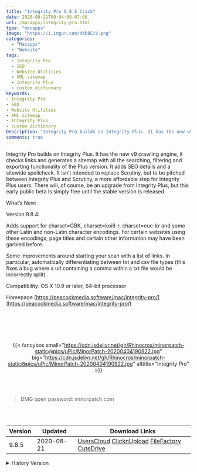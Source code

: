 ```yaml
---
title: "Integrity Pro 9.8.5 Crack"
date: 2020-08-21T00:04:08-07:00
url: /macapps/integrity-pro.html
type: "macapps"
image: "https://i.imgur.com/dXb6CiV.png"
categories:
  - "Macapps"
  - "Website"
tags:
  - Integrity Pro
  - SEO
  - Website Utilities
  - XML sitemap
  - Integrity Plus
  - custom dictionary
keywords:
- Integrity Pro
- SEO
- Website Utilities
- XML sitemap
- Integrity Plus
- custom dictionary
Description: "Integrity Pro builds on Integrity Plus. It has the new v9 crawling engine, it checks links and generates a sitemap with all the searching, filtering and exporting functionality of the Plus version"
comments: true
---
```


Integrity Pro builds on Integrity Plus. It has the new v9 crawling engine, it checks links and generates a sitemap with all the searching, filtering and exporting functionality of the Plus version. It adds SEO details and a sitewide spellcheck. It isn’t intended to replace Scrutiny, but to be pitched between Integrity Plus and Scrutiny, a more affordable step for Integrity Plus users. There will, of course, be an upgrade from Integrity Plus, but this early public beta is simply free until the stable version is released.

What’s New:

Version 9.8.4:

Adds support for charset=GBK, charset=koi8-r, charset=euc-kr and some other Latin and non-Latin character encodings. For certain websites using these encodings, page titles and certain other information may have been garbled before.

Some improvements around starting your scan with a list of links. In particular, automatically differentiating between txt and csv file types (this fixes a bug where a url containing a comma within a txt file would be incorrectly split).

Compatibility: OS X 10.9 or later, 64-bit processor

Homepage [https://peacockmedia.software/mac/integrity-pro/](https://peacockmedia.software/mac/integrity-pro/)


<br/>
<br/>
<script async src="https://pagead2.googlesyndication.com/pagead/js/adsbygoogle.js"></script>
<ins class="adsbygoogle"
     style="display:block; text-align:center;"
     data-ad-layout="in-article"
     data-ad-format="fluid"
     data-ad-client="ca-pub-8746275014476192"
     data-ad-slot="5144997159"></ins>
<script>
     (adsbygoogle = window.adsbygoogle || []).push({});
</script>
<br/>
<br/>


<center>

{{< fancybox small="https://cdn.jsdelivr.net/gh/Rhinocros/minorpatch-static@pics/uPic/MinorPatch-20200404190922.jpg" big="https://cdn.jsdelivr.net/gh/Rhinocros/minorpatch-static@pics/uPic/MinorPatch-20200404190922.jpg" alttitle="Integrity Pro" >}}

</center>

<br/>
<br/>


> DMG open password: minorpatch.com

<br/>

<br/>
<div id="history_version" class="history_version">

| Version | Updated | Download Links |
| ---- | ---- | ---- |
| 9.8.5 | 2020-08-21 | [UsersCloud](https://ouo.io/X97xTz)   [ClicknUpload](https://ouo.io/4Alw2Q)   [FileFactory](https://ouo.io/TQ9qhK)   [CuteDrive](https://ouo.io/oneewy) |
<details>
<summary>History Version</summary>

| Version | Updated | Download Links |
| ---- | ---- | ---- |
| 9.8.4 | 2020-08-12 | [UsersCloud](https://ouo.io/iYEvQm)   [ClicknUpload](https://ouo.io/sZcacjC)   [FileFactory](https://ouo.io/fNvGHLr)   [CuteDrive](https://ouo.io/ot1lFH) |
| 9.6.1 | 2020-04-04 | [UsersCloud](https://ouo.io/WB1CtL)   [ClicknUpload](https://ouo.io/oYJNeZ)   [FileFactory](https://ouo.io/ZtEcMQ)   [CuteDrive](https://ouo.io/PWV9QT) |
</details>

</div>
